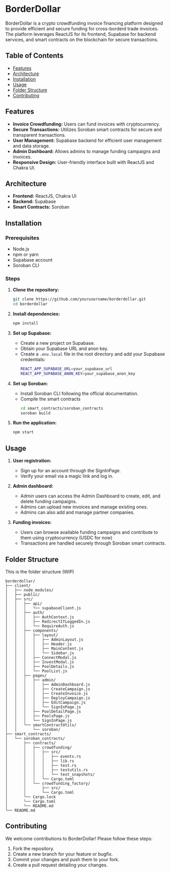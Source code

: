 # BorderDollar

BorderDollar is a crypto crowdfunding invoice financing platform designed to provide efficient and secure funding for cross-borderd trade invoices. The platform leverages ReactJS for its frontend, Supabase for backend services, and smart contracts on the blockchain for secure transactions.

## Table of Contents

- [Features](#features)
- [Architecture](#architecture)
- [Installation](#installation)
- [Usage](#usage)
- [Folder Structure](#folder-structure)
- [Contributing](#contributing)

## Features

- **Invoice Crowdfunding:** Users can fund invoices with cryptocurrency.
- **Secure Transactions:** Utilizes Soroban smart contracts for secure and transparent transactions.
- **User Management:** Supabase backend for efficient user management and data storage.
- **Admin Dashboard:** Allows admins to manage funding campaigns and invoices.
- **Responsive Design:** User-friendly interface built with ReactJS and Chakra UI.

## Architecture

- **Frontend:** ReactJS, Chakra UI
- **Backend:** Supabase
- **Smart Contracts:** Soroban

## Installation

### Prerequisites

- Node.js
- npm or yarn
- Supabase account
- Soroban CLI

### Steps

1. **Clone the repository:**

   ```bash
   git clone https://github.com/yourusername/borderdollar.git
   cd borderdollar
   ```

2. **Install dependencies:**

   ```bash
   npm install
   ```

3. **Set up Supabase:**
   - Create a new project on Supabase.
   - Obtain your Supabase URL and anon key.
   - Create a `.env.local` file in the root directory and add your Supabase credentials:
     ```bash
     REACT_APP_SUPABASE_URL=your_supabase_url
     REACT_APP_SUPABASE_ANON_KEY=your_supabase_anon_key
     ```

4. **Set up Soroban:**
   - Install Soroban CLI following the official documentation.
   - Compile the smart contracts
     ```bash
     cd smart_contracts/soroban_contracts
     soroban build
     ```
     
5. **Run the application:**

   ```bash
   npm start
   ```

## Usage
1. **User registration:**
   - Sign up for an account through the SignInPage.
   - Verify your email via a magic link and log in.

2. **Admin dashboard:**
   - Admin users can access the Admin Dashboard to create, edit, and delete funding campaigns.
   - Admins can upload new invoices and manage existing ones.
   - Admins can also add and manage partner companies.
  
3. **Funding invoices:**
   - Users can browse available funding campaigns and contribute to them using cryptocurrency (USDC for now)
   - Transactions are handled securely through Soroban smart contracts.

## Folder Structure
This is the folder structure (WIP)

```
borderdollar/
├── client/
│   ├── node_modules/
│   ├── public/
│   ├── src/
│   │   ├── api/
│   │   │   └── supabaseClient.js
│   │   ├── auth/
│   │   │   ├── AuthContext.js
│   │   │   ├── RedirectIfLoggedIn.js
│   │   │   └── RequireAuth.js
│   │   ├── components/
│   │   │   ├── layout/
│   │   │   │   ├── AdminLayout.js
│   │   │   │   ├── Header.js
│   │   │   │   ├── MainContent.js
│   │   │   │   └── Sidebar.js
│   │   │   ├── ConnectModal.js
│   │   │   ├── InvestModal.js
│   │   │   ├── PoolDetails.js
│   │   │   └── PoolList.js
│   │   ├── pages/
│   │   │   ├── admin/
│   │   │   │   ├── AdminDashboard.js
│   │   │   │   ├── CreateCampaign.js
│   │   │   │   ├── CreateInvoice.js
│   │   │   │   ├── DeployCampaign.js
│   │   │   │   ├── EditCampaign.js
│   │   │   │   └── SignInPage.js
│   │   │   ├── PoolDetailPage.js
│   │   │   ├── PoolsPage.js
│   │   │   └── SignInPage.js
│   │   └── smartContractUtils/
│   │       └── soroban/
├── smart_contracts/
│   └── soroban_contracts/
│       ├── contracts/
│       │   ├── crowdfunding/
│       │   │   ├── src/
│       │   │   │   ├── events.rs
│       │   │   │   ├── lib.rs
│       │   │   │   ├── test.rs
│       │   │   │   ├── testutils.rs
│       │   │   │   └── test_snapshots/
│       │   │   └── Cargo.toml
│       │   └── crowdfunding_factory/
│       │       ├── src/
│       │       └── Cargo.toml
│       └── Cargo.lock
│       └── Cargo.toml
│       └── README.md
└── README.md
```

## Contributing
We welcome contributions to BorderDollar! Please follow these steps:

1. Fork the repository.
2. Create a new branch for your feature or bugfix.
3. Commit your changes and push them to your fork.
4. Create a pull request detailing your changes.
